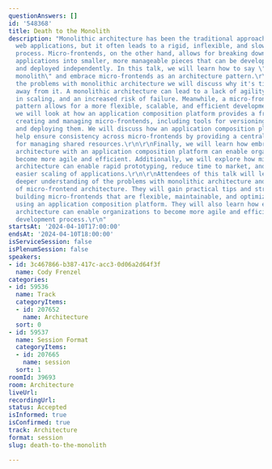 ```yaml
---
questionAnswers: []
id: '548368'
title: Death to the Monolith
description: "Monolithic architecture has been the traditional approach for building
  web applications, but it often leads to a rigid, inflexible, and slow development
  process. Micro-frontends, on the other hand, allows for breaking down large, complex
  applications into smaller, more manageable pieces that can be developed, tested,
  and deployed independently. In this talk, we will learn how to say \"death to the
  monolith\" and embrace micro-frontends as an architecture pattern.\r\n\r\nBy exploring
  the problems with monolithic architecture we will discuss why it's time to move
  away from it. A monolithic architecture can lead to a lack of agility, difficulty
  in scaling, and an increased risk of failure. Meanwhile, a micro-frontend architecture
  pattern allows for a more flexible, scalable, and efficient development process.\r\n\r\nNext,
  we will look at how an application composition platform provides a framework for
  creating and managing micro-frontends, including tools for versioning, testing,
  and deploying them. We will discuss how an application composition platform can
  help ensure consistency across micro-frontends by providing a centralized location
  for managing shared resources.\r\n\r\nFinally, we will learn how embracing micro-frontend
  architecture with an application composition platform can enable organizations to
  become more agile and efficient. Additionally, we will explore how micro-frontend
  architecture can enable rapid prototyping, reduce time to market, and allow for
  easier scaling of applications.\r\n\r\nAttendees of this talk will leave with a
  deeper understanding of the problems with monolithic architecture and the benefits
  of micro-frontend architecture. They will gain practical tips and strategies for
  building micro-frontends that are flexible, maintainable, and optimized for performance
  using an application composition platform. They will also learn how embracing micro-frontend
  architecture can enable organizations to become more agile and efficient in their
  development process.\r\n"
startsAt: '2024-04-10T17:00:00'
endsAt: '2024-04-10T18:00:00'
isServiceSession: false
isPlenumSession: false
speakers:
- id: 3c467866-b387-417c-acc3-0d06a2d64f3f
  name: Cody Frenzel
categories:
- id: 59536
  name: Track
  categoryItems:
  - id: 207652
    name: Architecture
  sort: 0
- id: 59537
  name: Session Format
  categoryItems:
  - id: 207665
    name: session
  sort: 1
roomId: 39693
room: Architecture
liveUrl: 
recordingUrl: 
status: Accepted
isInformed: true
isConfirmed: true
track: Architecture
format: session
slug: death-to-the-monolith

---
```

